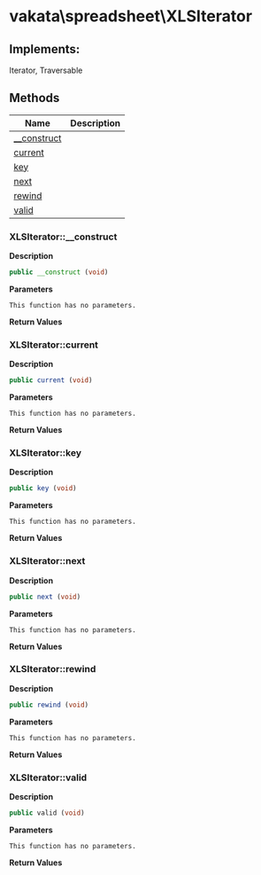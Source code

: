 # vakata\spreadsheet\XLSIterator  



## Implements:
Iterator, Traversable



## Methods

| Name | Description |
|------|-------------|
|[__construct](#xlsiterator__construct)||
|[current](#xlsiteratorcurrent)||
|[key](#xlsiteratorkey)||
|[next](#xlsiteratornext)||
|[rewind](#xlsiteratorrewind)||
|[valid](#xlsiteratorvalid)||




### XLSIterator::__construct  

**Description**

```php
public __construct (void)
```

 

 

**Parameters**

`This function has no parameters.`

**Return Values**




### XLSIterator::current  

**Description**

```php
public current (void)
```

 

 

**Parameters**

`This function has no parameters.`

**Return Values**




### XLSIterator::key  

**Description**

```php
public key (void)
```

 

 

**Parameters**

`This function has no parameters.`

**Return Values**




### XLSIterator::next  

**Description**

```php
public next (void)
```

 

 

**Parameters**

`This function has no parameters.`

**Return Values**




### XLSIterator::rewind  

**Description**

```php
public rewind (void)
```

 

 

**Parameters**

`This function has no parameters.`

**Return Values**




### XLSIterator::valid  

**Description**

```php
public valid (void)
```

 

 

**Parameters**

`This function has no parameters.`

**Return Values**



